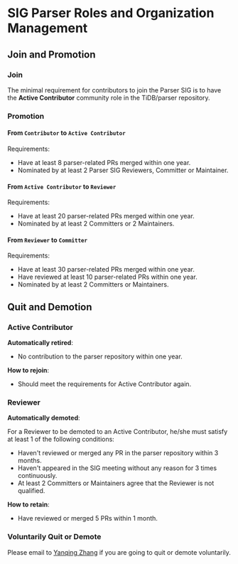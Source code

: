 # SIG Parser Roles and Organization Management

## Join and Promotion

### Join

The minimal requirement for contributors to join the Parser SIG is to have
the **Active Contributor** community role in the TiDB/parser repository.

### Promotion

#### From `Contributor` to `Active Contributor`

Requirements:

* Have at least 8 parser-related PRs merged within one year.
* Nominated by at least 2 Parser SIG Reviewers, Committer or Maintainer.

#### From `Active Contributor` to `Reviewer`

Requirements:

* Have at least 20 parser-related PRs merged within one year.
* Nominated by at least 2 Committers or 2 Maintainers.

#### From `Reviewer` to `Committer`

Requirements:

* Have at least 30 parser-related PRs merged within one year.
* Have reviewed at least 10 parser-related PRs within one year.
* Nominated by at least 2 Committers or Maintainers.

## Quit and Demotion

### Active Contributor

**Automatically retired**:

* No contribution to the parser repository within one year.

**How to rejoin**:

* Should meet the requirements for Active Contributor again.

### Reviewer

**Automatically demoted**:

For a Reviewer to be demoted to an Active Contributor,  he/she must satisfy at
least 1 of the following conditions:

* Haven't reviewed or merged any PR in the parser repository within 3 months.
* Haven't appeared in the SIG meeting without any reason for 3 times continuously.
* At least 2 Committers or Maintainers agree that the Reviewer is not qualified.

**How to retain**:

* Have reviewed or merged 5 PRs within 1 month.

### Voluntarily Quit or Demote

Please email to [Yanqing Zhang](mailto:zhangyanqing@pingcap.com) if you are
going to quit or demote voluntarily.
